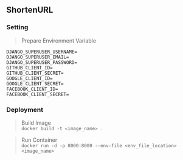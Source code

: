 ## ShortenURL

### Setting
> Prepare Environment Variable
```
DJANGO_SUPERUSER_USERNAME=
DJANGO_SUPERUSER_EMAIL=
DJANGO_SUPERUSER_PASSWORD=
GITHUB_CLIENT_ID=
GITHUB_CLIENT_SECRET=
GOOGLE_CLIENT_ID=
GOOGLE_CLIENT_SECRET=
FACEBOOK_CLIENT_ID=
FACEBOOK_CLIENT_SECRET=
```

### Deployment
> Build Image \
`docker build -t <image_name> .`

> Run Container \
> `docker run -d -p 8000:8000 --env-file <env_file_location> <image_name>`